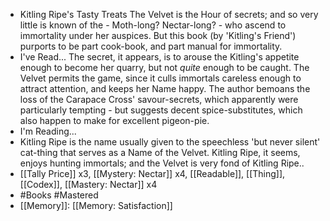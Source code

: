 - Kitling Ripe's Tasty Treats
  The Velvet is the Hour of secrets; and so very little is known of the - Moth-long? Nectar-long? - who ascend to immortality under her auspices. But this book (by 'Kitling's Friend') purports to be part cook-book, and part manual for immortality.
- I've Read...
  The secret, it appears, is to arouse the Kitling's appetite enough to become her quarry, but not <i>quite</i> enough to be caught. The Velvet permits the game, since it culls immortals careless enough to attract attention, and keeps her Name happy. The author bemoans the loss of the Carapace Cross' savour-secrets, which apparently were particularly tempting - but suggests decent spice-substitutes, which also happen to make for excellent pigeon-pie.
- I'm Reading...
- Kitling Ripe is the name usually given to the speechless 'but never silent' cat-thing that serves as a Name of the Velvet. Kitling Ripe, it seems, enjoys hunting immortals; and the Velvet is very fond of Kitling Ripe..
- [[Tally Price]] x3, [[Mystery: Nectar]] x4, [[Readable]], [[Thing]], [[Codex]], [[Mastery: Nectar]] x4
- #Books #Mastered
- [[Memory]]: [[Memory: Satisfaction]]